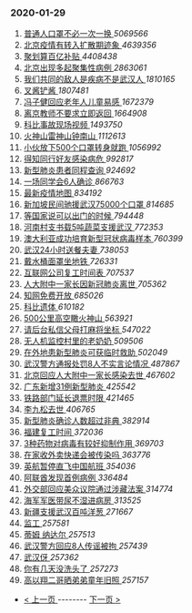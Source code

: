 ### 2020-01-29 
1. [ 普通人口罩不必一次一换 ](https://s.weibo.com/weibo?q=%E6%99%AE%E9%80%9A%E4%BA%BA%E5%8F%A3%E7%BD%A9%E4%B8%8D%E5%BF%85%E4%B8%80%E6%AC%A1%E4%B8%80%E6%8D%A2&Refer=top) *5069566*
1. [ 北京疫情有转入扩散期迹象 ](https://s.weibo.com/weibo?q=%E5%8C%97%E4%BA%AC%E7%96%AB%E6%83%85%E6%9C%89%E8%BD%AC%E5%85%A5%E6%89%A9%E6%95%A3%E6%9C%9F%E8%BF%B9%E8%B1%A1&Refer=top) *4639356*
1. [ 聚划算百亿补贴 ](https://s.weibo.com/weibo?q=%23%E8%81%9A%E5%88%92%E7%AE%97%E7%99%BE%E4%BA%BF%E8%A1%A5%E8%B4%B4%23&topic_ad=1&Refer=top) *4408438*
1. [ 北京出现多起聚集性病例 ](https://s.weibo.com/weibo?q=%E5%8C%97%E4%BA%AC%E5%87%BA%E7%8E%B0%E5%A4%9A%E8%B5%B7%E8%81%9A%E9%9B%86%E6%80%A7%E7%97%85%E4%BE%8B&Refer=top) *2863061*
1. [ 我们共同的敌人是疾病不是武汉人 ](https://s.weibo.com/weibo?q=%E6%88%91%E4%BB%AC%E5%85%B1%E5%90%8C%E7%9A%84%E6%95%8C%E4%BA%BA%E6%98%AF%E7%96%BE%E7%97%85%E4%B8%8D%E6%98%AF%E6%AD%A6%E6%B1%89%E4%BA%BA&Refer=top) *1810165*
1. [ 叉酱铲酱 ](https://s.weibo.com/weibo?q=%E5%8F%89%E9%85%B1%E9%93%B2%E9%85%B1&Refer=top) *1807481*
1. [ 冯子健回应老年人儿童易感 ](https://s.weibo.com/weibo?q=%E5%86%AF%E5%AD%90%E5%81%A5%E5%9B%9E%E5%BA%94%E8%80%81%E5%B9%B4%E4%BA%BA%E5%84%BF%E7%AB%A5%E6%98%93%E6%84%9F&Refer=top) *1672379*
1. [ 离京教师不要求立即返回 ](https://s.weibo.com/weibo?q=%E7%A6%BB%E4%BA%AC%E6%95%99%E5%B8%88%E4%B8%8D%E8%A6%81%E6%B1%82%E7%AB%8B%E5%8D%B3%E8%BF%94%E5%9B%9E&Refer=top) *1664908*
1. [ 科比事故现场视频 ](https://s.weibo.com/weibo?q=%23%E7%A7%91%E6%AF%94%E4%BA%8B%E6%95%85%E7%8E%B0%E5%9C%BA%E8%A7%86%E9%A2%91%23&Refer=top) *1493750*
1. [ 火神山雷神山钟南山 ](https://s.weibo.com/weibo?q=%E7%81%AB%E7%A5%9E%E5%B1%B1%E9%9B%B7%E7%A5%9E%E5%B1%B1%E9%92%9F%E5%8D%97%E5%B1%B1&Refer=top) *1112613*
1. [ 小伙放下500个口罩转身就跑 ](https://s.weibo.com/weibo?q=%23%E5%B0%8F%E4%BC%99%E6%94%BE%E4%B8%8B500%E4%B8%AA%E5%8F%A3%E7%BD%A9%E8%BD%AC%E8%BA%AB%E5%B0%B1%E8%B7%91%23&Refer=top) *1056992*
1. [ 得知同行好友感染病危 ](https://s.weibo.com/weibo?q=%E5%BE%97%E7%9F%A5%E5%90%8C%E8%A1%8C%E5%A5%BD%E5%8F%8B%E6%84%9F%E6%9F%93%E7%97%85%E5%8D%B1&Refer=top) *992817*
1. [ 新型肺炎患者同程查询 ](https://s.weibo.com/weibo?q=%23%E6%96%B0%E5%9E%8B%E8%82%BA%E7%82%8E%E6%82%A3%E8%80%85%E5%90%8C%E7%A8%8B%E6%9F%A5%E8%AF%A2%23&Refer=top) *924692*
1. [ 一场同学会6人确诊 ](https://s.weibo.com/weibo?q=%23%E4%B8%80%E5%9C%BA%E5%90%8C%E5%AD%A6%E4%BC%9A6%E4%BA%BA%E7%A1%AE%E8%AF%8A%23&Refer=top) *866763*
1. [ 最新疫情地图 ](https://s.weibo.com/weibo?q=%E6%9C%80%E6%96%B0%E7%96%AB%E6%83%85%E5%9C%B0%E5%9B%BE&Refer=top) *834192*
1. [ 新加坡民间驰援武汉75000个口罩 ](https://s.weibo.com/weibo?q=%E6%96%B0%E5%8A%A0%E5%9D%A1%E6%B0%91%E9%97%B4%E9%A9%B0%E6%8F%B4%E6%AD%A6%E6%B1%8975000%E4%B8%AA%E5%8F%A3%E7%BD%A9&Refer=top) *814685*
1. [ 等国家说可以出门的时候 ](https://s.weibo.com/weibo?q=%23%E7%AD%89%E5%9B%BD%E5%AE%B6%E8%AF%B4%E5%8F%AF%E4%BB%A5%E5%87%BA%E9%97%A8%E7%9A%84%E6%97%B6%E5%80%99%23&Refer=top) *794448*
1. [ 河南村支书载5吨蔬菜支援武汉 ](https://s.weibo.com/weibo?q=%E6%B2%B3%E5%8D%97%E6%9D%91%E6%94%AF%E4%B9%A6%E8%BD%BD5%E5%90%A8%E8%94%AC%E8%8F%9C%E6%94%AF%E6%8F%B4%E6%AD%A6%E6%B1%89&Refer=top) *772353*
1. [ 澳大利亚成功培育新型冠状病毒样本 ](https://s.weibo.com/weibo?q=%E6%BE%B3%E5%A4%A7%E5%88%A9%E4%BA%9A%E6%88%90%E5%8A%9F%E5%9F%B9%E8%82%B2%E6%96%B0%E5%9E%8B%E5%86%A0%E7%8A%B6%E7%97%85%E6%AF%92%E6%A0%B7%E6%9C%AC&Refer=top) *760399*
1. [ 武汉24小时送餐夫妻 ](https://s.weibo.com/weibo?q=%E6%AD%A6%E6%B1%8924%E5%B0%8F%E6%97%B6%E9%80%81%E9%A4%90%E5%A4%AB%E5%A6%BB&Refer=top) *738053*
1. [ 戴水桶面罩坐地铁 ](https://s.weibo.com/weibo?q=%23%E6%88%B4%E6%B0%B4%E6%A1%B6%E9%9D%A2%E7%BD%A9%E5%9D%90%E5%9C%B0%E9%93%81%23&Refer=top) *726331*
1. [ 互联网公司复工时间表 ](https://s.weibo.com/weibo?q=%E4%BA%92%E8%81%94%E7%BD%91%E5%85%AC%E5%8F%B8%E5%A4%8D%E5%B7%A5%E6%97%B6%E9%97%B4%E8%A1%A8&Refer=top) *707537*
1. [ 人大附中一家长因新冠肺炎离世 ](https://s.weibo.com/weibo?q=%E4%BA%BA%E5%A4%A7%E9%99%84%E4%B8%AD%E4%B8%80%E5%AE%B6%E9%95%BF%E5%9B%A0%E6%96%B0%E5%86%A0%E8%82%BA%E7%82%8E%E7%A6%BB%E4%B8%96&Refer=top) *705362*
1. [ 知网免费开放 ](https://s.weibo.com/weibo?q=%E7%9F%A5%E7%BD%91%E5%85%8D%E8%B4%B9%E5%BC%80%E6%94%BE&Refer=top) *685026*
1. [ 科比遗体 ](https://s.weibo.com/weibo?q=%E7%A7%91%E6%AF%94%E9%81%97%E4%BD%93&Refer=top) *610182*
1. [ 500公里高空瞰火神山 ](https://s.weibo.com/weibo?q=500%E5%85%AC%E9%87%8C%E9%AB%98%E7%A9%BA%E7%9E%B0%E7%81%AB%E7%A5%9E%E5%B1%B1&Refer=top) *563921*
1. [ 请后台私信父母打麻将坐标 ](https://s.weibo.com/weibo?q=%23%E8%AF%B7%E5%90%8E%E5%8F%B0%E7%A7%81%E4%BF%A1%E7%88%B6%E6%AF%8D%E6%89%93%E9%BA%BB%E5%B0%86%E5%9D%90%E6%A0%87%23&Refer=top) *547022*
1. [ 无人机监控村里的老奶奶 ](https://s.weibo.com/weibo?q=%23%E6%97%A0%E4%BA%BA%E6%9C%BA%E7%9B%91%E6%8E%A7%E6%9D%91%E9%87%8C%E7%9A%84%E8%80%81%E5%A5%B6%E5%A5%B6%23&Refer=top) *509506*
1. [ 在外地患新型肺炎可获临时救助 ](https://s.weibo.com/weibo?q=%E5%9C%A8%E5%A4%96%E5%9C%B0%E6%82%A3%E6%96%B0%E5%9E%8B%E8%82%BA%E7%82%8E%E5%8F%AF%E8%8E%B7%E4%B8%B4%E6%97%B6%E6%95%91%E5%8A%A9&Refer=top) *502049*
1. [ 武汉警方通报处罚8人不实言论情况 ](https://s.weibo.com/weibo?q=%23%E6%AD%A6%E6%B1%89%E8%AD%A6%E6%96%B9%E9%80%9A%E6%8A%A5%E5%A4%84%E7%BD%9A8%E4%BA%BA%E4%B8%8D%E5%AE%9E%E8%A8%80%E8%AE%BA%E6%83%85%E5%86%B5%23&Refer=top) *487867*
1. [ 北京回应人大附中一家长感染去世 ](https://s.weibo.com/weibo?q=%E5%8C%97%E4%BA%AC%E5%9B%9E%E5%BA%94%E4%BA%BA%E5%A4%A7%E9%99%84%E4%B8%AD%E4%B8%80%E5%AE%B6%E9%95%BF%E6%84%9F%E6%9F%93%E5%8E%BB%E4%B8%96&Refer=top) *467602*
1. [ 广东新增31例新型肺炎 ](https://s.weibo.com/weibo?q=%E5%B9%BF%E4%B8%9C%E6%96%B0%E5%A2%9E31%E4%BE%8B%E6%96%B0%E5%9E%8B%E8%82%BA%E7%82%8E&Refer=top) *425542*
1. [ 铁路部门延长退票时限 ](https://s.weibo.com/weibo?q=%E9%93%81%E8%B7%AF%E9%83%A8%E9%97%A8%E5%BB%B6%E9%95%BF%E9%80%80%E7%A5%A8%E6%97%B6%E9%99%90&Refer=top) *421465*
1. [ 李九松去世 ](https://s.weibo.com/weibo?q=%E6%9D%8E%E4%B9%9D%E6%9D%BE%E5%8E%BB%E4%B8%96&Refer=top) *406765*
1. [ 新型肺炎确诊人数超过非典 ](https://s.weibo.com/weibo?q=%23%E6%96%B0%E5%9E%8B%E8%82%BA%E7%82%8E%E7%A1%AE%E8%AF%8A%E4%BA%BA%E6%95%B0%E8%B6%85%E8%BF%87%E9%9D%9E%E5%85%B8%23&Refer=top) *382914*
1. [ 福建复工时间 ](https://s.weibo.com/weibo?q=%E7%A6%8F%E5%BB%BA%E5%A4%8D%E5%B7%A5%E6%97%B6%E9%97%B4&Refer=top) *372036*
1. [ 3种药物对病毒有较好抑制作用 ](https://s.weibo.com/weibo?q=3%E7%A7%8D%E8%8D%AF%E7%89%A9%E5%AF%B9%E7%97%85%E6%AF%92%E6%9C%89%E8%BE%83%E5%A5%BD%E6%8A%91%E5%88%B6%E4%BD%9C%E7%94%A8&Refer=top) *369703*
1. [ 在家收外卖快递会被传染吗 ](https://s.weibo.com/weibo?q=%E5%9C%A8%E5%AE%B6%E6%94%B6%E5%A4%96%E5%8D%96%E5%BF%AB%E9%80%92%E4%BC%9A%E8%A2%AB%E4%BC%A0%E6%9F%93%E5%90%97&Refer=top) *363776*
1. [ 英航暂停直飞中国航班 ](https://s.weibo.com/weibo?q=%E8%8B%B1%E8%88%AA%E6%9A%82%E5%81%9C%E7%9B%B4%E9%A3%9E%E4%B8%AD%E5%9B%BD%E8%88%AA%E7%8F%AD&Refer=top) *354036*
1. [ 阿联酋发现首例病例 ](https://s.weibo.com/weibo?q=%E9%98%BF%E8%81%94%E9%85%8B%E5%8F%91%E7%8E%B0%E9%A6%96%E4%BE%8B%E7%97%85%E4%BE%8B&Refer=top) *336484*
1. [ 外交部回应美众议院通过涉藏法案 ](https://s.weibo.com/weibo?q=%E5%A4%96%E4%BA%A4%E9%83%A8%E5%9B%9E%E5%BA%94%E7%BE%8E%E4%BC%97%E8%AE%AE%E9%99%A2%E9%80%9A%E8%BF%87%E6%B6%89%E8%97%8F%E6%B3%95%E6%A1%88&Refer=top) *314774*
1. [ 海军军医带尿不湿进病房 ](https://s.weibo.com/weibo?q=%23%E6%B5%B7%E5%86%9B%E5%86%9B%E5%8C%BB%E5%B8%A6%E5%B0%BF%E4%B8%8D%E6%B9%BF%E8%BF%9B%E7%97%85%E6%88%BF%23&Refer=top) *313525*
1. [ 新疆支援武汉百吨洋葱 ](https://s.weibo.com/weibo?q=%E6%96%B0%E7%96%86%E6%94%AF%E6%8F%B4%E6%AD%A6%E6%B1%89%E7%99%BE%E5%90%A8%E6%B4%8B%E8%91%B1&Refer=top) *271667*
1. [ 监工 ](https://s.weibo.com/weibo?q=%E7%9B%91%E5%B7%A5&Refer=top) *257581*
1. [ 蒂姆 纳达尔 ](https://s.weibo.com/weibo?q=%E8%92%82%E5%A7%86%20%E7%BA%B3%E8%BE%BE%E5%B0%94&Refer=top) *257513*
1. [ 武汉警方回应8人传谣被拘 ](https://s.weibo.com/weibo?q=%E6%AD%A6%E6%B1%89%E8%AD%A6%E6%96%B9%E5%9B%9E%E5%BA%948%E4%BA%BA%E4%BC%A0%E8%B0%A3%E8%A2%AB%E6%8B%98&Refer=top) *257439*
1. [ 武汉伢 ](https://s.weibo.com/weibo?q=%E6%AD%A6%E6%B1%89%E4%BC%A2&Refer=top) *257362*
1. [ 你有几天没洗头了 ](https://s.weibo.com/weibo?q=%23%E4%BD%A0%E6%9C%89%E5%87%A0%E5%A4%A9%E6%B2%A1%E6%B4%97%E5%A4%B4%E4%BA%86%23&Refer=top) *257273*
1. [ 高以翔二哥晒弟弟童年旧照 ](https://s.weibo.com/weibo?q=%23%E9%AB%98%E4%BB%A5%E7%BF%94%E4%BA%8C%E5%93%A5%E6%99%92%E5%BC%9F%E5%BC%9F%E7%AB%A5%E5%B9%B4%E6%97%A7%E7%85%A7%23&Refer=top) *257157* 

- [ < 上一页 ](https://github.com/able8/weibo-hot-record/blob/master/2020-01-28.md) -------- [ 下一页 > ](https://github.com/able8/weibo-hot-record/blob/master/2020-01-30.md)